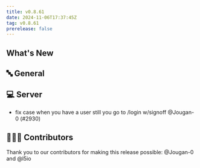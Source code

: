 ```yaml
---
title: v0.8.61
date: 2024-11-06T17:37:45Z
tag: v0.8.61
prerelease: false
---
```


## What's New
## 🔤 General
## 💻 Server

- fix case when you have a user still you go to /login w/signoff @Jougan-0 (#2930)

## 👨🏽‍💻 Contributors

Thank you to our contributors for making this release possible:
@Jougan-0 and @l5io

